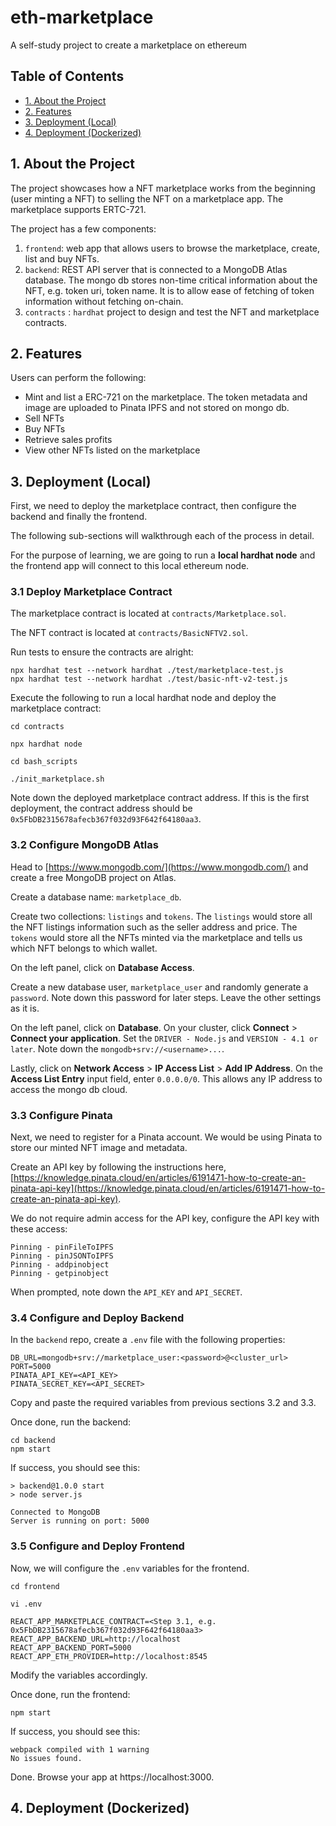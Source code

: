 # eth-marketplace
A self-study project to create a marketplace on ethereum

## Table of Contents

- [1. About the Project](#1.-about-the-project)
- [2. Features](#2.-features)
- [3. Deployment (Local)](#3.-deployment-(local))
- [4. Deployment (Dockerized)](#4.-deployment-(dockerized))

## 1. About the Project

The project showcases how a NFT marketplace works from the beginning (user minting a NFT) to selling the NFT on a marketplace app. The marketplace supports ERTC-721.

The project has a few components:
1. `frontend`: web app that allows users to browse the marketplace, create, list and buy NFTs.
2. `backend`: REST API server that is connected to a MongoDB Atlas database. The mongo db stores non-time critical information about the NFT, e.g. token uri, token name. It is to allow ease of fetching of token information without fetching on-chain.
3. `contracts` : `hardhat` project to design and test the NFT and marketplace contracts.

## 2. Features

Users can perform the following:
- Mint and list a ERC-721 on the marketplace. The token metadata and image are uploaded to Pinata IPFS and not stored on mongo db.
- Sell NFTs
- Buy NFTs
- Retrieve sales profits
- View other NFTs listed on the marketplace

## 3. Deployment (Local)

First, we need to deploy the marketplace contract, then configure the backend and finally the frontend.

The following sub-sections will walkthrough each of the process in detail. 

For the purpose of learning, we are going to run a **local hardhat node** and the frontend app will connect to this local ethereum node.

### 3.1 Deploy Marketplace Contract

The marketplace contract is located at `contracts/Marketplace.sol`.

The NFT contract is located at `contracts/BasicNFTV2.sol`.

Run tests to ensure the contracts are alright:
```
npx hardhat test --network hardhat ./test/marketplace-test.js
npx hardhat test --network hardhat ./test/basic-nft-v2-test.js
```

Execute the following to run a local hardhat node and deploy the marketplace contract:
```
cd contracts

npx hardhat node

cd bash_scripts

./init_marketplace.sh
```

Note down the deployed marketplace contract address. If this is the first deployment, the contract address should be `0x5FbDB2315678afecb367f032d93F642f64180aa3`.

### 3.2 Configure MongoDB Atlas

Head to [https://www.mongodb.com/](https://www.mongodb.com/) and create a free MongoDB project on Atlas.

Create a database name: `marketplace_db`.

Create two collections: `listings` and `tokens`. The `listings` would store all the NFT listings information such as the seller address and price. The `tokens` would store all the NFTs minted via the marketplace and tells us which NFT belongs to which wallet.

On the left panel, click on **Database Access**.

Create a new database user, `marketplace_user` and randomly generate a `password`. Note down this password for later steps. Leave the other settings as it is.

On the left panel, click on **Database**. On your cluster, click **Connect** > **Connect your application**. Set the `DRIVER - Node.js` and `VERSION - 4.1 or later`. Note down the `mongodb+srv://<username>...`.

Lastly, click on **Network Access** > **IP Access List** > **Add IP Address**. On the **Access List Entry** input field, enter `0.0.0.0/0`. This allows any IP address to access the mongo db cloud.

### 3.3 Configure Pinata

Next, we need to register for a Pinata account. We would be using Pinata to store our minted NFT image and metadata.

Create an API key by following the instructions here, [https://knowledge.pinata.cloud/en/articles/6191471-how-to-create-an-pinata-api-key](https://knowledge.pinata.cloud/en/articles/6191471-how-to-create-an-pinata-api-key).

We do not require admin access for the API key, configure the API key with these access:

```
Pinning - pinFileToIPFS
Pinning - pinJSONToIPFS
Pinning - addpinobject
Pinning - getpinobject
```

When prompted, note down the `API_KEY` and `API_SECRET`.

### 3.4 Configure and Deploy Backend

In the `backend` repo, create a `.env` file with the following properties:

```
DB_URL=mongodb+srv://marketplace_user:<password>@<cluster_url>
PORT=5000
PINATA_API_KEY=<API_KEY>
PINATA_SECRET_KEY=<API_SECRET>
```

Copy and paste the required variables from previous sections 3.2 and 3.3.

Once done, run the backend:

```
cd backend
npm start
```

If success, you should see this:
```
> backend@1.0.0 start
> node server.js

Connected to MongoDB
Server is running on port: 5000
```

### 3.5 Configure and Deploy Frontend

Now, we will configure the `.env` variables for the frontend.

```
cd frontend

vi .env

REACT_APP_MARKETPLACE_CONTRACT=<Step 3.1, e.g. 0x5FbDB2315678afecb367f032d93F642f64180aa3>
REACT_APP_BACKEND_URL=http://localhost
REACT_APP_BACKEND_PORT=5000
REACT_APP_ETH_PROVIDER=http://localhost:8545
```

Modify the variables accordingly.

Once done, run the frontend:

```
npm start
```

If success, you should see this:
```
webpack compiled with 1 warning
No issues found.
```

Done. Browse your app at https://localhost:3000.

## 4. Deployment (Dockerized)
